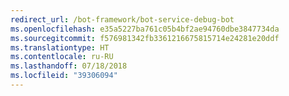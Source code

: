 ```yaml
---
redirect_url: /bot-framework/bot-service-debug-bot
ms.openlocfilehash: e35a5227ba761c05b4bf2ae94760dbe3847734da
ms.sourcegitcommit: f576981342fb3361216675815714e24281e20ddf
ms.translationtype: HT
ms.contentlocale: ru-RU
ms.lasthandoff: 07/18/2018
ms.locfileid: "39306094"
---
```

